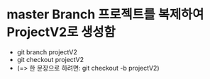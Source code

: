 # master Branch 프로젝트를 복제하여 ProjectV2로 생성함
* git branch projectV2
* git checkout projectV2
* (=> 한 문장으로 하려면: git checkout -b projectV2)